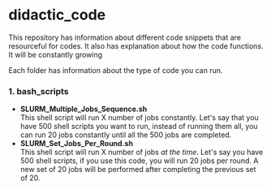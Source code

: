# didactic_code
This repository has information about different code snippets that are resourceful for codes. It also has explanation about how the code functions. It will be constantly growing

Each folder has information about the type of code you can run.

### 1. **bash_scripts** 
   - **SLURM_Multiple_Jobs_Sequence.sh**      
This shell script will run X number of jobs constantly. Let's say that you have 500 shell scripts you want to run, instead of running them all, you can run 20 jobs constantly until all the 500 jobs are completed.  
   - **SLURM_Set_Jobs_Per_Round.sh**     
This shell script will run X number of jobs *at the time*. Let's say you have 500 shell scripts, if you use this code, you will run 20 jobs per round. A new set of 20 jobs will be performed after completing the previous set of 20.
